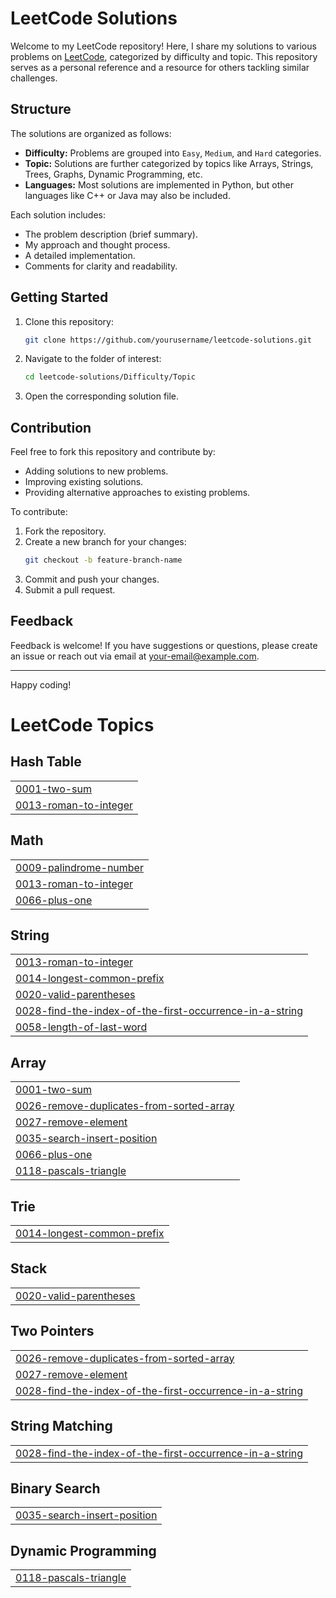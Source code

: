 # LeetCode Solutions

Welcome to my LeetCode repository! Here, I share my solutions to various problems on [LeetCode](https://leetcode.com), categorized by difficulty and topic. This repository serves as a personal reference and a resource for others tackling similar challenges.

## Structure

The solutions are organized as follows:
- **Difficulty:** Problems are grouped into `Easy`, `Medium`, and `Hard` categories.
- **Topic:** Solutions are further categorized by topics like Arrays, Strings, Trees, Graphs, Dynamic Programming, etc.
- **Languages:** Most solutions are implemented in Python, but other languages like C++ or Java may also be included.

Each solution includes:
- The problem description (brief summary).
- My approach and thought process.
- A detailed implementation.
- Comments for clarity and readability.

## Getting Started

1. Clone this repository:
   ```bash
   git clone https://github.com/yourusername/leetcode-solutions.git
   ```
2. Navigate to the folder of interest:
   ```bash
   cd leetcode-solutions/Difficulty/Topic
   ```
3. Open the corresponding solution file.

## Contribution

Feel free to fork this repository and contribute by:
- Adding solutions to new problems.
- Improving existing solutions.
- Providing alternative approaches to existing problems.

To contribute:
1. Fork the repository.
2. Create a new branch for your changes:
   ```bash
   git checkout -b feature-branch-name
   ```
3. Commit and push your changes.
4. Submit a pull request.

## Feedback

Feedback is welcome! If you have suggestions or questions, please create an issue or reach out via email at your-email@example.com.

---

Happy coding!


<!---LeetCode Topics Start-->
# LeetCode Topics
## Hash Table
|  |
| ------- |
| [0001-two-sum](https://github.com/TheLonelyOtaku315/LeetCode/tree/master/0001-two-sum) |
| [0013-roman-to-integer](https://github.com/TheLonelyOtaku315/LeetCode/tree/master/0013-roman-to-integer) |
## Math
|  |
| ------- |
| [0009-palindrome-number](https://github.com/TheLonelyOtaku315/LeetCode/tree/master/0009-palindrome-number) |
| [0013-roman-to-integer](https://github.com/TheLonelyOtaku315/LeetCode/tree/master/0013-roman-to-integer) |
| [0066-plus-one](https://github.com/TheLonelyOtaku315/LeetCode/tree/master/0066-plus-one) |
## String
|  |
| ------- |
| [0013-roman-to-integer](https://github.com/TheLonelyOtaku315/LeetCode/tree/master/0013-roman-to-integer) |
| [0014-longest-common-prefix](https://github.com/TheLonelyOtaku315/LeetCode/tree/master/0014-longest-common-prefix) |
| [0020-valid-parentheses](https://github.com/TheLonelyOtaku315/LeetCode/tree/master/0020-valid-parentheses) |
| [0028-find-the-index-of-the-first-occurrence-in-a-string](https://github.com/TheLonelyOtaku315/LeetCode/tree/master/0028-find-the-index-of-the-first-occurrence-in-a-string) |
| [0058-length-of-last-word](https://github.com/TheLonelyOtaku315/LeetCode/tree/master/0058-length-of-last-word) |
## Array
|  |
| ------- |
| [0001-two-sum](https://github.com/TheLonelyOtaku315/LeetCode/tree/master/0001-two-sum) |
| [0026-remove-duplicates-from-sorted-array](https://github.com/TheLonelyOtaku315/LeetCode/tree/master/0026-remove-duplicates-from-sorted-array) |
| [0027-remove-element](https://github.com/TheLonelyOtaku315/LeetCode/tree/master/0027-remove-element) |
| [0035-search-insert-position](https://github.com/TheLonelyOtaku315/LeetCode/tree/master/0035-search-insert-position) |
| [0066-plus-one](https://github.com/TheLonelyOtaku315/LeetCode/tree/master/0066-plus-one) |
| [0118-pascals-triangle](https://github.com/TheLonelyOtaku315/LeetCode/tree/master/0118-pascals-triangle) |
## Trie
|  |
| ------- |
| [0014-longest-common-prefix](https://github.com/TheLonelyOtaku315/LeetCode/tree/master/0014-longest-common-prefix) |
## Stack
|  |
| ------- |
| [0020-valid-parentheses](https://github.com/TheLonelyOtaku315/LeetCode/tree/master/0020-valid-parentheses) |
## Two Pointers
|  |
| ------- |
| [0026-remove-duplicates-from-sorted-array](https://github.com/TheLonelyOtaku315/LeetCode/tree/master/0026-remove-duplicates-from-sorted-array) |
| [0027-remove-element](https://github.com/TheLonelyOtaku315/LeetCode/tree/master/0027-remove-element) |
| [0028-find-the-index-of-the-first-occurrence-in-a-string](https://github.com/TheLonelyOtaku315/LeetCode/tree/master/0028-find-the-index-of-the-first-occurrence-in-a-string) |
## String Matching
|  |
| ------- |
| [0028-find-the-index-of-the-first-occurrence-in-a-string](https://github.com/TheLonelyOtaku315/LeetCode/tree/master/0028-find-the-index-of-the-first-occurrence-in-a-string) |
## Binary Search
|  |
| ------- |
| [0035-search-insert-position](https://github.com/TheLonelyOtaku315/LeetCode/tree/master/0035-search-insert-position) |
## Dynamic Programming
|  |
| ------- |
| [0118-pascals-triangle](https://github.com/TheLonelyOtaku315/LeetCode/tree/master/0118-pascals-triangle) |
<!---LeetCode Topics End-->
